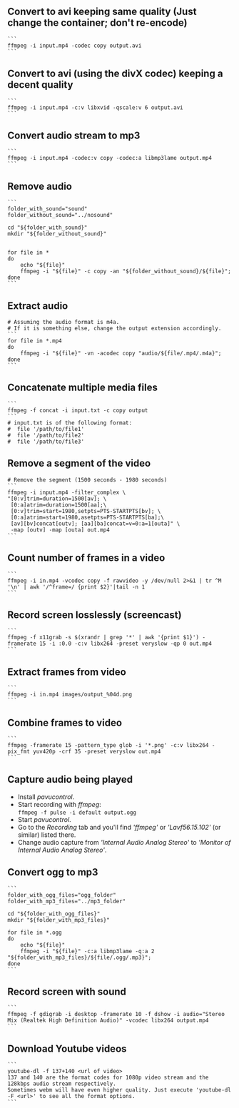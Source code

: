 ## Convert to avi keeping same quality (Just change the container; don't re-encode)
    ```
    ffmpeg -i input.mp4 -codec copy output.avi
    ```

## Convert to avi (using the divX codec) keeping a decent quality
    ```
    ffmpeg -i input.mp4 -c:v libxvid -qscale:v 6 output.avi
    ```

## Convert audio stream to mp3
    ```
    ffmpeg -i input.mp4 -codec:v copy -codec:a libmp3lame output.mp4
    ```

## Remove audio
    ```
    folder_with_sound="sound"
    folder_without_sound="../nosound"

    cd "${folder_with_sound}"
    mkdir "${folder_without_sound}"


    for file in *
    do
        echo "${file}"
        ffmpeg -i "${file}" -c copy -an "${folder_without_sound}/${file}";
    done
    ```

## Extract audio
    # Assuming the audio format is m4a.
    # If it is something else, change the output extension accordingly.
    ```
    for file in *.mp4
    do
        ffmpeg -i "${file}" -vn -acodec copy "audio/${file/.mp4/.m4a}";
    done
    ```

## Concatenate multiple media files
    ```
    ffmpeg -f concat -i input.txt -c copy output
    ```
    # input.txt is of the following format:
    #  file '/path/to/file1'
    #  file '/path/to/file2'
    #  file '/path/to/file3'

## Remove a segment of the video
    # Remove the segment (1500 seconds - 1980 seconds)
    ```
    ffmpeg -i input.mp4 -filter_complex \
    "[0:v]trim=duration=1500[av]; \
     [0:a]atrim=duration=1500[aa];\
     [0:v]trim=start=1980,setpts=PTS-STARTPTS[bv]; \
     [0:a]atrim=start=1980,asetpts=PTS-STARTPTS[ba];\
     [av][bv]concat[outv]; [aa][ba]concat=v=0:a=1[outa]" \
     -map [outv] -map [outa] out.mp4
    ```

## Count number of frames in a video
    ```
    ffmpeg -i in.mp4 -vcodec copy -f rawvideo -y /dev/null 2>&1 | tr ^M '\n' | awk '/^frame=/ {print $2}'|tail -n 1
    ```

## Record screen losslessly (screencast)
    ```
    ffmpeg -f x11grab -s $(xrandr | grep '*' | awk '{print $1}') -framerate 15 -i :0.0 -c:v libx264 -preset veryslow -qp 0 out.mp4
    ```

## Extract frames from video
    ```
    ffmpeg -i in.mp4 images/output_%04d.png
    ```

## Combine frames to video
    ```
    ffmpeg -framerate 15 -pattern_type glob -i '*.png' -c:v libx264 -pix_fmt yuv420p -crf 35 -preset veryslow out.mp4
    ```

## Capture audio being played
 - Install *pavucontrol*.
 - Start recording with *ffmpeg*:  
   `ffmpeg -f pulse -i default output.ogg`
 - Start *pavucontrol*.
 - Go to the *Recording* tab and you'll find *'ffmpeg'* or *'Lavf56.15.102'* (or similar) listed there.
 - Change audio capture from *'Internal Audio Analog Stereo'* to *'Monitor of Internal Audio Analog Stereo'*.


## Convert ogg to mp3
    ```
    folder_with_ogg_files="ogg_folder"
    folder_with_mp3_files="../mp3_folder"

    cd "${folder_with_ogg_files}"
    mkdir "${folder_with_mp3_files}"

    for file in *.ogg
    do
        echo "${file}"
        ffmpeg -i "${file}" -c:a libmp3lame -q:a 2 "${folder_with_mp3_files}/${file/.ogg/.mp3}";
    done
    ```

## Record screen with sound
    ```
    ffmpeg -f gdigrab -i desktop -framerate 10 -f dshow -i audio="Stereo Mix (Realtek High Definition Audio)" -vcodec libx264 output.mp4
    ```

## Download Youtube videos
    ```
    youtube-dl -f 137+140 <url of video>
    137 and 140 are the format codes for 1080p video stream and the 128kbps audio stream respectively.
    Sometimes webm will have even higher quality. Just execute 'youtube-dl -F <url>' to see all the format options.
    ```
